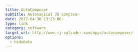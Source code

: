```yaml
---
title: AutoComposer
subtitle: Automagical JS composer
date: 2017-04-30 13:23:00
type: link
category: software
target_url: http://www.rj-salvador.com/apps/autocomposer/
options:
  - hideDate
---
```

